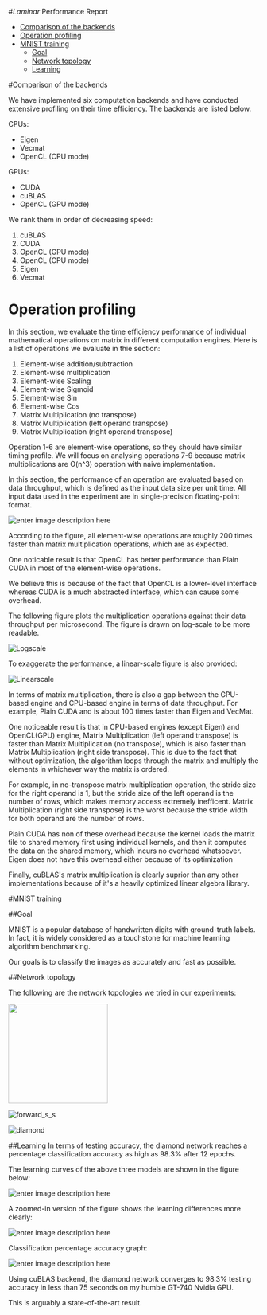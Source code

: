 <!-- START doctoc generated TOC please keep comment here to allow auto update -->
<!-- DON'T EDIT THIS SECTION, INSTEAD RE-RUN doctoc TO UPDATE -->
#*Laminar* Performance Report

- [Comparison of the backends](#comparison-of-the-backends)
- [Operation profiling](#operation-profiling)
- [MNIST training](#mnist-training)
  - [Goal](#goal)
  - [Network topology](#network-topology)
  - [Learning](#learning)

<!-- END doctoc generated TOC please keep comment here to allow auto update -->

#Comparison of the backends

We have implemented six computation backends and have conducted extensive profiling on their time efficiency. The backends are listed below. 

CPUs:
- Eigen
- Vecmat
- OpenCL (CPU mode)

GPUs:
- CUDA
- cuBLAS
- OpenCL (GPU mode)

We rank them in order of decreasing speed:

1. cuBLAS
2. CUDA
3. OpenCL (GPU mode)
4. OpenCL (CPU mode)
5. Eigen
6. Vecmat

# Operation profiling

In this section, we evaluate the time efficiency performance of individual mathematical operations on matrix in different computation engines. Here is a list of operations we evaluate in thie section:

1. Element-wise addition/subtraction
2. Element-wise multiplication
3. Element-wise Scaling
4. Element-wise Sigmoid 
5. Element-wise Sin
6. Element-wise Cos
7. Matrix Multiplication (no transpose)
8. Matrix Multiplication (left operand transpose)
9. Matrix Multiplication (right operand transpose)

Operation 1-6 are element-wise operations, so they should have similar timing profile. We will focus on analysing operations 7-9 because matrix multiplications are O(n^3) operation with naive implementation.

In this section, the performance of an operation are evaluated based on data throughput, which is defined as the input data size per unit time. All input data used in the experiment are in single-precision floating-point format.

![enter image description here](https://raw.githubusercontent.com/JimJarvis/DocImages/master/laminar/throughput.png)

According to the figure, all element-wise operations are roughly 200 times faster than matrix multiplication operations, which are as expected. 

One noticable result is that OpenCL has better performance than Plain CUDA in most of the element-wise operations. 

We believe this is because of the fact that OpenCL is a lower-level interface whereas CUDA is a much abstracted interface, which can cause some overhead. 

The following figure plots the multiplication operations against their data throughput per microsecond. The figure is drawn on log-scale to be more readable. 

![Logscale](https://raw.githubusercontent.com/JimJarvis/DocImages/master/laminar/performance_mult.png)

To exaggerate the performance, a linear-scale figure is also provided:

![Linearscale](https://raw.githubusercontent.com/JimJarvis/DocImages/master/laminar/linear_performance.png)

In terms of matrix multiplication, there is also a gap between the GPU-based engine and CPU-based engine in terms of data throughput. For example, Plain CUDA and is about 100 times faster than Eigen and VecMat. 

One noticeable result is that in CPU-based engines (except Eigen) and OpenCL(GPU) engine, Matrix Multiplication (left operand transpose) is faster than Matrix Multiplication (no transpose), which is also faster than Matrix Multiplication (right side transpose). This is due to the fact that without optimization, the algorithm loops through the matrix and multiply the elements in whichever way the matrix is ordered. 

For example, in no-transpose matrix multiplication operation, the stride size for the right operand is 1, but the stride size of the left operand is the number of rows, which makes memory access extremely inefficent. Matrix Multiplication (right side transpose) is the worst because the stride width for both operand are the number of rows.

Plain CUDA has non of these overhead because the kernel loads the matrix tile to shared memory first using individual kernels, and then it computes the data on the shared memory, which incurs no overhead whatsoever. Eigen does not have this overhead either because of its optimization

Finally, cuBLAS's matrix multiplication is clearly suprior than any other implementations because of it's a heavily optimized linear algebra library.

#MNIST training

##Goal

MNIST is a popular database of handwritten digits with ground-truth labels. In fact, it is widely considered as a touchstone for machine learning algorithm benchmarking.  

Our goals is to classify the images as accurately and fast as possible.

##Network topology

The following are the network topologies we tried in our experiments:

<img src="https://raw.githubusercontent.com/JimJarvis/DocImages/master/laminar/forward_s_t_s.png" width="200"/>

![forward_s_s](https://raw.githubusercontent.com/JimJarvis/DocImages/master/laminar/forward_s_s.png)

![diamond](https://raw.githubusercontent.com/JimJarvis/DocImages/master/laminar/diamond_forward.png)

##Learning
In terms of testing accuracy, the diamond network reaches a percentage classification accuracy as high as 98.3% after 12 epochs. 

The learning curves of the above three models are shown in the figure below:

![enter image description here](https://raw.githubusercontent.com/JimJarvis/DocImages/master/laminar/mnist_learning.png)

A zoomed-in version of the figure shows the learning differences more clearly:

![enter image description here](https://raw.githubusercontent.com/JimJarvis/DocImages/master/laminar/mnist_learning_zoomed.png)

Classification percentage accuracy graph:

![enter image description here](https://raw.githubusercontent.com/JimJarvis/DocImages/master/laminar/mnist_accuracy.png)

Using cuBLAS backend, the diamond network converges to 98.3% testing accuracy in less than 75 seconds on my humble GT-740 Nvidia GPU. 

This is arguably a state-of-the-art result. 
